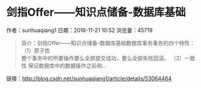 # 剑指Offer——知识点储备-数据库基础
作者：sunhuaqiang1
日期：2016-11-21 10:52
浏览量：45719
> 简介：剑指Offer——知识点储备-数据库基础数据库事务事务的四个特性：
（1）原子性  
   整个事务中的所要操作要么全部提交成功，要么全部失败回滚。
（2）一致性 
   保证数据库中的数据操作之前和...

 链接：http://blog.csdn.net/sunhuaqiang1/article/details/53064464
